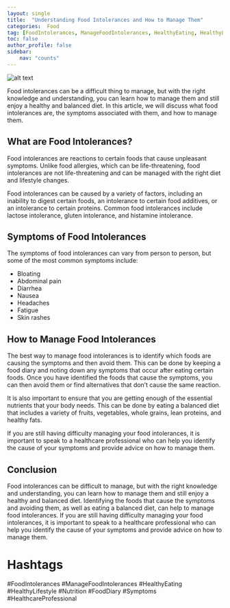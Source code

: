 ```yaml
---
layout: single
title:  "Understanding Food Intolerances and How to Manage Them"
categories:  Food
tag: [FoodIntolerances, ManageFoodIntolerances, HealthyEating, HealthyLifestyle, Nutrition, FoodDiary, Symptoms, HealthcareProfessional, ]
toc: false
author_profile: false
sidebar:
    nav: "counts"
---
```

    
![alt text](https://images.pexels.com/photos/376464/pexels-photo-376464.jpeg?auto=compress&cs=tinysrgb&dpr=2&h=650&w=940)

Food intolerances can be a difficult thing to manage, but with the right knowledge and understanding, you can learn how to manage them and still enjoy a healthy and balanced diet. In this article, we will discuss what food intolerances are, the symptoms associated with them, and how to manage them. 

## What are Food Intolerances?

Food intolerances are reactions to certain foods that cause unpleasant symptoms. Unlike food allergies, which can be life-threatening, food intolerances are not life-threatening and can be managed with the right diet and lifestyle changes. 

Food intolerances can be caused by a variety of factors, including an inability to digest certain foods, an intolerance to certain food additives, or an intolerance to certain proteins. Common food intolerances include lactose intolerance, gluten intolerance, and histamine intolerance. 

## Symptoms of Food Intolerances

The symptoms of food intolerances can vary from person to person, but some of the most common symptoms include:

- Bloating
- Abdominal pain
- Diarrhea
- Nausea
- Headaches
- Fatigue
- Skin rashes

## How to Manage Food Intolerances

The best way to manage food intolerances is to identify which foods are causing the symptoms and then avoid them. This can be done by keeping a food diary and noting down any symptoms that occur after eating certain foods. Once you have identified the foods that cause the symptoms, you can then avoid them or find alternatives that don’t cause the same reaction. 

It is also important to ensure that you are getting enough of the essential nutrients that your body needs. This can be done by eating a balanced diet that includes a variety of fruits, vegetables, whole grains, lean proteins, and healthy fats. 

If you are still having difficulty managing your food intolerances, it is important to speak to a healthcare professional who can help you identify the cause of your symptoms and provide advice on how to manage them. 

## Conclusion

Food intolerances can be difficult to manage, but with the right knowledge and understanding, you can learn how to manage them and still enjoy a healthy and balanced diet. Identifying the foods that cause the symptoms and avoiding them, as well as eating a balanced diet, can help to manage food intolerances. If you are still having difficulty managing your food intolerances, it is important to speak to a healthcare professional who can help you identify the cause of your symptoms and provide advice on how to manage them. 

# Hashtags

#FoodIntolerances #ManageFoodIntolerances #HealthyEating #HealthyLifestyle #Nutrition #FoodDiary #Symptoms #HealthcareProfessional